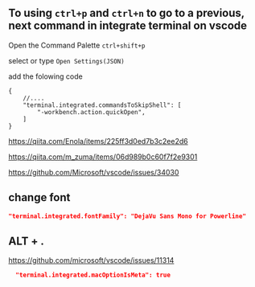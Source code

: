 

To using `ctrl+p` and `ctrl+n` to go to a previous, next command in integrate terminal on vscode
--


Open the Command Palette `ctrl+shift+p`

select or type `Open Settings(JSON)`


add the folowing code
```jsonnet
{
    //....
    "terminal.integrated.commandsToSkipShell": [
        "-workbench.action.quickOpen",
    ]
}
```




https://qiita.com/Enola/items/225ff3d0ed7b3c2ee2d6

https://qiita.com/m_zuma/items/06d989b0c60f7f2e9301

https://github.com/Microsoft/vscode/issues/34030


change font
--

```json
"terminal.integrated.fontFamily": "DejaVu Sans Mono for Powerline"
```


ALT + .
--

https://github.com/microsoft/vscode/issues/11314


```json
  "terminal.integrated.macOptionIsMeta": true
```
